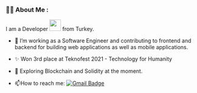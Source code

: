 
<div id="header" align="center">
  
  
<!-- <img src="https://komarev.com/ghpvc/?username=bxbalaban&style=flat-square&color=blue" alt=""/>  -->
  
</div>


<div>
  
### :woman_technologist: About Me :
  I am a Developer <img src="https://media.giphy.com/media/WUlplcMpOCEmTGBtBW/giphy.gif" width="30"> from Turkey.
  - :telescope: I’m working as a Software Engineer and contributing to frontend and backend for building web applications as well as mobile applications. 
  
  - ✨ Won 3rd place at Teknofest 2021 - Technology for Humanity

- :seedling: Exploring Blockchain and Solidity at the moment.

<!-- - :zap: In my free time, I solve problems on Leetcode and read tech articles.-->

- :mailbox:How to reach me: 
  [![Gmail Badge](https://img.shields.io/badge/Gmail-red?style=for-the-badge&logo=gmail&logoColor=white)](mailto:balabanbsr@gmail.com)
 
    
</div>



<div>


<!--
**bxbalaban/bxbalaban** is a ✨ _special_ ✨ repository because its `README.md` (this file) appears on your GitHub profile.

Here are some ideas to get you started:

- 🔭 I’m currently working on ...
- 🌱 I’m currently learning ...
- 👯 I’m looking to collaborate on ...
- 🤔 I’m looking for help with ...
- 💬 Ask me about ...
- 📫 How to reach me: ...
- 😄 Pronouns: ...
- ⚡ Fun fact: ...
-->
